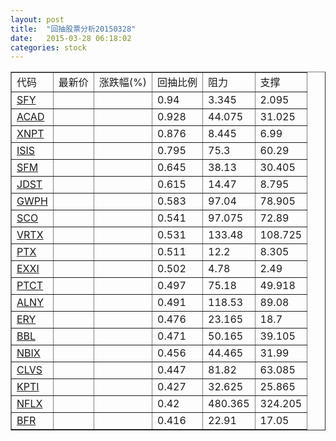 ```yaml
---
layout: post
title:  "回抽股票分析20150328"
date:   2015-03-28 06:18:02
categories: stock
---
```

<script type="text/javascript">
var stockList = []
stockList.push('gb_sfy');
stockList.push('gb_acad');
stockList.push('gb_xnpt');
stockList.push('gb_isis');
stockList.push('gb_sfm');
stockList.push('gb_jdst');
stockList.push('gb_gwph');
stockList.push('gb_sco');
stockList.push('gb_vrtx');
stockList.push('gb_ptx');
stockList.push('gb_exxi');
stockList.push('gb_ptct');
stockList.push('gb_alny');
stockList.push('gb_ery');
stockList.push('gb_bbl');
stockList.push('gb_nbix');
stockList.push('gb_clvs');
stockList.push('gb_kpti');
stockList.push('gb_nflx');
stockList.push('gb_bfr');
</script>
<table border="1">
 <tr>
 <td>代码</td>
 <td>最新价</td>
 <td>涨跌幅(%)</td>
 <td>回抽比例</td>
 <td>阻力</td>
 <td>支撑</td>
</tr>
  <tr id="sfy">
  <td><a href="http://stock.finance.sina.com.cn/usstock/quotes/SFY.html" target="_blank">SFY</a></td><td></td><td></td><td>0.94</td><td>3.345</td><td>2.095</td></tr>
  <tr id="acad">
  <td><a href="http://stock.finance.sina.com.cn/usstock/quotes/ACAD.html" target="_blank">ACAD</a></td><td></td><td></td><td>0.928</td><td>44.075</td><td>31.025</td></tr>
  <tr id="xnpt">
  <td><a href="http://stock.finance.sina.com.cn/usstock/quotes/XNPT.html" target="_blank">XNPT</a></td><td></td><td></td><td>0.876</td><td>8.445</td><td>6.99</td></tr>
  <tr id="isis">
  <td><a href="http://stock.finance.sina.com.cn/usstock/quotes/ISIS.html" target="_blank">ISIS</a></td><td></td><td></td><td>0.795</td><td>75.3</td><td>60.29</td></tr>
  <tr id="sfm">
  <td><a href="http://stock.finance.sina.com.cn/usstock/quotes/SFM.html" target="_blank">SFM</a></td><td></td><td></td><td>0.645</td><td>38.13</td><td>30.405</td></tr>
  <tr id="jdst">
  <td><a href="http://stock.finance.sina.com.cn/usstock/quotes/JDST.html" target="_blank">JDST</a></td><td></td><td></td><td>0.615</td><td>14.47</td><td>8.795</td></tr>
  <tr id="gwph">
  <td><a href="http://stock.finance.sina.com.cn/usstock/quotes/GWPH.html" target="_blank">GWPH</a></td><td></td><td></td><td>0.583</td><td>97.04</td><td>78.905</td></tr>
  <tr id="sco">
  <td><a href="http://stock.finance.sina.com.cn/usstock/quotes/SCO.html" target="_blank">SCO</a></td><td></td><td></td><td>0.541</td><td>97.075</td><td>72.89</td></tr>
  <tr id="vrtx">
  <td><a href="http://stock.finance.sina.com.cn/usstock/quotes/VRTX.html" target="_blank">VRTX</a></td><td></td><td></td><td>0.531</td><td>133.48</td><td>108.725</td></tr>
  <tr id="ptx">
  <td><a href="http://stock.finance.sina.com.cn/usstock/quotes/PTX.html" target="_blank">PTX</a></td><td></td><td></td><td>0.511</td><td>12.2</td><td>8.305</td></tr>
  <tr id="exxi">
  <td><a href="http://stock.finance.sina.com.cn/usstock/quotes/EXXI.html" target="_blank">EXXI</a></td><td></td><td></td><td>0.502</td><td>4.78</td><td>2.49</td></tr>
  <tr id="ptct">
  <td><a href="http://stock.finance.sina.com.cn/usstock/quotes/PTCT.html" target="_blank">PTCT</a></td><td></td><td></td><td>0.497</td><td>75.18</td><td>49.918</td></tr>
  <tr id="alny">
  <td><a href="http://stock.finance.sina.com.cn/usstock/quotes/ALNY.html" target="_blank">ALNY</a></td><td></td><td></td><td>0.491</td><td>118.53</td><td>89.08</td></tr>
  <tr id="ery">
  <td><a href="http://stock.finance.sina.com.cn/usstock/quotes/ERY.html" target="_blank">ERY</a></td><td></td><td></td><td>0.476</td><td>23.165</td><td>18.7</td></tr>
  <tr id="bbl">
  <td><a href="http://stock.finance.sina.com.cn/usstock/quotes/BBL.html" target="_blank">BBL</a></td><td></td><td></td><td>0.471</td><td>50.165</td><td>39.105</td></tr>
  <tr id="nbix">
  <td><a href="http://stock.finance.sina.com.cn/usstock/quotes/NBIX.html" target="_blank">NBIX</a></td><td></td><td></td><td>0.456</td><td>44.465</td><td>31.99</td></tr>
  <tr id="clvs">
  <td><a href="http://stock.finance.sina.com.cn/usstock/quotes/CLVS.html" target="_blank">CLVS</a></td><td></td><td></td><td>0.447</td><td>81.82</td><td>63.085</td></tr>
  <tr id="kpti">
  <td><a href="http://stock.finance.sina.com.cn/usstock/quotes/KPTI.html" target="_blank">KPTI</a></td><td></td><td></td><td>0.427</td><td>32.625</td><td>25.865</td></tr>
  <tr id="nflx">
  <td><a href="http://stock.finance.sina.com.cn/usstock/quotes/NFLX.html" target="_blank">NFLX</a></td><td></td><td></td><td>0.42</td><td>480.365</td><td>324.205</td></tr>
  <tr id="bfr">
  <td><a href="http://stock.finance.sina.com.cn/usstock/quotes/BFR.html" target="_blank">BFR</a></td><td></td><td></td><td>0.416</td><td>22.91</td><td>17.05</td></tr>
</table>
